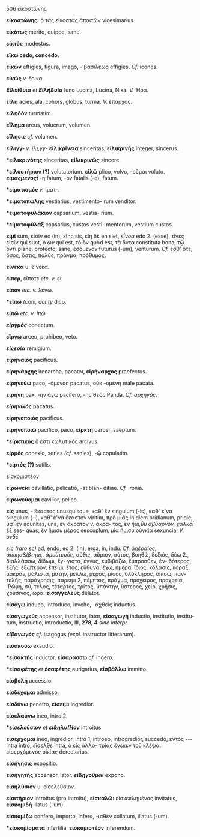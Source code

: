 506 εἰκοστώνης

**είκοστώνης:** ὁ τὰς εἰκοστὰς ἀπαιτῶν vicesimarius.

**είκότως** merito, quippe, sane.

**είκτός** modestus.

**εϊκω cedo, concedo.**

**είκών** effigies, figura, imago, - βασιλέως effigies. *Cf.* icones.

**είκώς** *v.* ἔοικα.

**Είλείθυια** *et **Είλή&υία*** Iuno Lucina, Lucina, Nixa. *V.* Ἡρα.

**εϊλη** acies, ala, cohors, globus, turma. *V.* ἔπαρχος.

**είληδόν** turmatim.

**εϊλημα** arcus, volucrum, volumen.

**εϊλησις** *cf.* volumen.

**είλιγγ-** *v. ίλι,γγ-* **είλικρίνεια** sinceritas, **είλικρινής**
integer, sincerus.

**\*είλικρινότης** sinceritas, **είλικρινῶς** sincere.

**\*είλυστήριον (?)** volutatorium. **είλῶ** plico, volvo, -οῦμαι
voluto. ***ειμαςμενοςΐ*** -η fatum, -ov fatalis (-e), fatum.

**\*είματισμός** *v.* ἱματ-.

**\*είματοπώλης** vestiarius, vestimento- rum venditor.

**\*είματοφυλάκιον** capsarium, vestia- rium.

**\*είματοφύλαξ** capsarius, custos vesti- mentorum, vestium custos.

**είμί** sum, εἰσίν eo (in), εἴης sis, εἴη δὲ en siet, *εΐνοα* edo 2.
(esse), τίνες εἰσίν qui sunt, ὁ *ων* qui est, τὸ ὄν quod est, τὰ ὄντα
constituta bona, τῷ ὄντι plane, profecto, sane, ἐσόμενον futurus (-um),
venturum. *Cf.* ἔσθ' ὅτε, ὅσος, ὅστις, πολύς, πρᾶγμα, πρόθυμος.

**εϊνεκα** υ. ε\'νεκα.

**ειπερ**, εἴποτε *etc. v.* ει.

**είπον** *etc. v.* λέγω.

**\*εϊπω** *(coni, aor.ty* dico.

**είπῶ** *etc. v. Ιπώ.*

***είργμός*** conectum.

**εϊργω** arceo, prohibeo, veto.

***είςεόία*** remigium.

**είρηναῖος** pacificus.

**είρηνάρχης** irenarcha, pacator, **είρήναρχος** praefectus.

**είρηνεύω** paco, -όμενος pacatus, οὐκ -ομένη male pacata.

**είρἡνη** pax, -ην ἄγω pacifero, -ης θεός Panda. *Cf. άρχηγός.*

***είρηνικός*** pacatus.

**είρηνοποιός** pacificus.

**είρηνοποιῶ** pacifico, paco, **είρκτἡ** carcer, saeptum.

**\*είρκτικός** ὅ έστι κωλυτικός arcivus.

**είρμός** conexio, series *(cf.* sanies), -ῷ copulatim.

**\*είρτός (?)** sutilis.

εἰσκομιστέον

**είρωνεία** cavillatio, pelicatio, -at blan- ditiae. *Cf.* ironia.

**ειρωνεύομαι** cavillor, pelico.

**είς** unus, - ἔκαστος unusquisque, καθ' ἔν singulum (-is), καθ' ε\'να
singulum (-i), καθ' έ\'να ἔκαστον viritim, πρὸ μιᾶς in diem pridianum,
pridie, ὑφ' ἔν adunitas, una, εν ἄκρατον *v.* ἄκρα- τος, ἔν *ήμι,ΰυ
άβΰάρνον, χαλκοΐ* ἔξ ses- quas, ἔν ἥμισυ μέρος sescuplum, μία ἥμισυ
οὐγκία sexuncia. *V. ονδέ.*

*είς (raro ες)* ad, endo, eo 2. (in), erga, in, indu. *Cf. άηέραίος,
άποηα&ίβτημι,, άρυΰτερός,* αὑθις, αὔριον, αὐτός, βοηθῶ, δεξιός, δέω 2.,
διαλλάσσω, δίδωμι, ἔγ- γιστα, έγγύς, έμβιβάζω, ἔμπροσθεν, έν- δότερος,
ἑξῆς, έξώτερον, ἔπειμι, ἔτος, εὔθυνα, ἔχω, ἡμέρα, ἴδιος, κόλασις, κόραξ,
μακράν, μάλιστα, μάτην, μέλλω, μέρος, μῖσος, ὁλόκληρος, ὀπίσω, παν-
τελής, παράχρησις, πάρειμι 2, πέμπτος, πρᾶγμα, πρόχειρος, προχρεία,
\'Ρώμη, σύ, τέλος, τέταρτος, τρίτος, ὑπάντην, ὕστερος, χείρ, χρῆσις,
χρύσινος, ὥρα. **είσαγγελεύς** delator.

**είσάγω** induco, introduco, inveho, -αχθείς inductus.

**είσαγωγεύς** accensor, institutor, lator, **είσαγωγή** inductio,
institutio, institu- tum, instructio, introductio, III, **278, 4** *sine
interpr.*

***είβαγωγός** cf.* isagogus *(expl.* instructor litterarum).

**είσακούω** exaudio.

**\*είσακτής** inductor, **είσαράσσω** *cf.* ingero.

**\*είσαφέτης** *et* **ἐσαφέτης** aurigarius, **είσβάλλω** immitto.

**είσβολή** accessio.

**είσδέχομαι** admisso.

**είσδύνω** penetro, **εϊσειμι** ingredior.

**είσελαύνω** ineo, intro 2.

**\*είσελεύσιον** *et **εί&ηλυ(Ηον*** introitus

**είσέρχομαι** ineo, ingredior, intro 1, introeo, introgredior, succedo,
έντὸς --- intra intro, εἴσελθε intra, ὁ εἰς ἀλλο- τρίας ἔνεκεν τοῦ
κλέψαι εἰσερχόμενος οἰκίας derectarius.

**είσήγησις** expositio.

**είσηγητής** accensor, lator. ***εί&ηγοϋμαί*** expono.

**είσηλύσιον** υ. εἰσελεύσιον.

**είσιτἡριον** introitus (pro introitu), **είσκαλῶ:** εἰσκεκλημένος
invitatus, **είσκομιδή** illatus (-um).

**είσκομίζω** confero, importo, infero, -ισθέν collatum, illatus (-um).

**\*είσκομίσματα** infertilia. **είσκομιστέον** inferendum.
